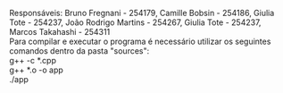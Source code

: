 Responsáveis: Bruno Fregnani - 254179, Camille Bobsin - 254186, Giulia Tote - 254237, João Rodrigo Martins - 254267, Giulia Tote - 254237, Marcos Takahashi - 254311  
Para compilar e executar o programa é necessário utilizar os seguintes comandos dentro da pasta "sources":  
g++ -c *.cpp  
g++ *.o -o app  
./app